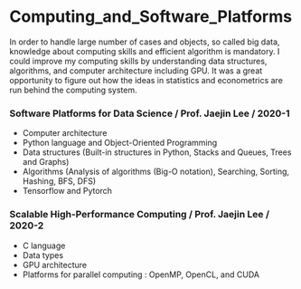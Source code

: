 # Computing_and_Software_Platforms

In order to handle large number of cases and objects, so called big data, knowledge about computing skills and efficient algorithm is mandatory. I could improve my computing skills by understanding data structures, algorithms, and computer architecture including GPU. It was a great opportunity to figure out how the ideas in statistics and econometrics are run behind the computing system.

### Software Platforms for Data Science / Prof. Jaejin Lee / 2020-1 
  * Computer architecture
  * Python language and Object-Oriented Programming
  * Data structures (Built-in structures in Python, Stacks and Queues, Trees and Graphs) 
  * Algorithms (Analysis of algorithms (Big-O notation), Searching, Sorting, Hashing, BFS, DFS)
  * Tensorflow and Pytorch 
### Scalable High-Performance Computing / Prof. Jaejin Lee / 2020-2
  * C language
  * Data types 
  * GPU architecture
  * Platforms for parallel computing : OpenMP, OpenCL, and CUDA
